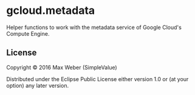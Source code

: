 # gcloud.metadata

Helper functions to work with the metadata service of Google Cloud's
Compute Engine.

## License

Copyright © 2016 Max Weber (SimpleValue)

Distributed under the Eclipse Public License either version 1.0 or (at
your option) any later version.
